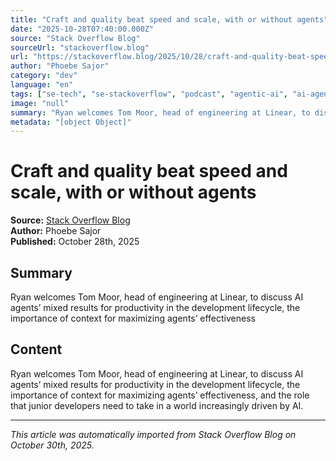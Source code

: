 ```yaml
---
title: "Craft and quality beat speed and scale, with or without agents"
date: "2025-10-28T07:40:00.000Z"
source: "Stack Overflow Blog"
sourceUrl: "stackoverflow.blog"
url: "https://stackoverflow.blog/2025/10/28/craft-and-quality-beat-speed-and-scale-with-or-without-agents/"
author: "Phoebe Sajor"
category: "dev"
language: "en"
tags: ["se-tech", "se-stackoverflow", "podcast", "agentic-ai", "ai-agents", "autonomous-agents", "software-development", "ai", "dev-tools", "dev", "english"]
image: "null"
summary: "Ryan welcomes Tom Moor, head of engineering at Linear, to discuss AI agents’ mixed results for productivity in the development lifecycle, the importance of context for maximizing agents’ effectiveness"
metadata: "[object Object]"
---
```


# Craft and quality beat speed and scale, with or without agents

**Source:** [Stack Overflow Blog](https://stackoverflow.blog/2025/10/28/craft-and-quality-beat-speed-and-scale-with-or-without-agents/)  
**Author:** Phoebe Sajor  
**Published:** October 28th, 2025  

## Summary

Ryan welcomes Tom Moor, head of engineering at Linear, to discuss AI agents’ mixed results for productivity in the development lifecycle, the importance of context for maximizing agents’ effectiveness

## Content

Ryan welcomes Tom Moor, head of engineering at Linear, to discuss AI agents’ mixed results for productivity in the development lifecycle, the importance of context for maximizing agents’ effectiveness, and the role that junior developers need to take in a world increasingly driven by AI.

---

*This article was automatically imported from Stack Overflow Blog on October 30th, 2025.*
